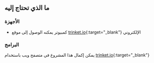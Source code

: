 ## ما الذي تحتاج إليه

### الأجهزة

+ كمبيوتر يمكنه الوصول إلى موقع [trinket.io](https://trinket.io){:target="_blank"} الإلكتروني

### البرامج

يمكن إكمال هذا المشروع في متصفح ويب باستخدام [trinket.io](https://trinket.io){:target="_blank"}
